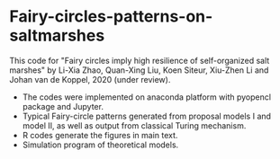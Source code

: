 # Fairy-circles-patterns-on-saltmarshes
This code for "Fairy circles imply high resilience of self-organized salt marshes" by Li-Xia Zhao, Quan-Xing Liu, Koen Siteur, Xiu-Zhen Li and Johan van de Koppel, 2020 (under review). 
* The codes were implemented on anaconda platform with pyopencl package and Jupyter.
* Typical Fairy-circle patterns generated from proposal models I and model II, as well as output from classical Turing mechanism. 
* R codes generate the figures in main text.
* Simulation program of theoretical models.

